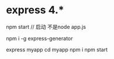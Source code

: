 # express 4.*

npm start // 启动 不是node app.js

npm i -g express-generator

express myapp
cd myapp
npm i
npm start